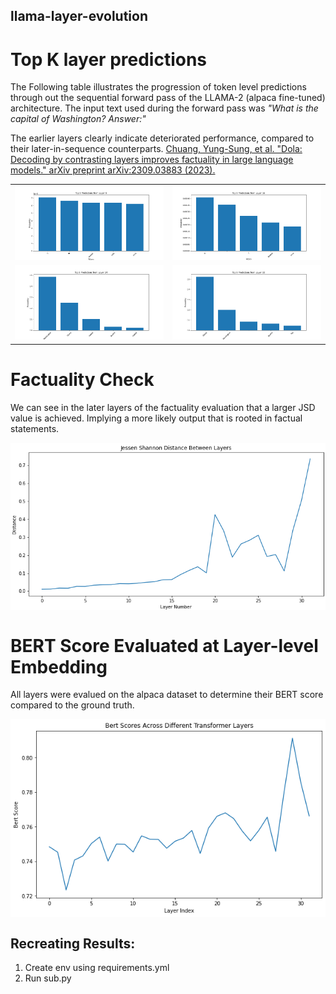 ## llama-layer-evolution

# Top K layer predictions

The Following table illustrates the progression of token level predictions through out the sequential forward pass of the LLAMA-2 (alpaca fine-tuned) architecture.
The input text used during the forward pass was *"What is the capital of Washington? Answer:"*

The earlier layers clearly indicate deteriorated performance, compared to their later-in-sequence counterparts.
[Chuang, Yung-Sung, et al. "Dola: Decoding by contrasting layers improves factuality in large language models." arXiv preprint arXiv:2309.03883 (2023).](https://arxiv.org/pdf/2309.03883.pdf%E2%80%8D)

<table>
  <tr>
    <td><img src="layer_level_predictions/image_8.png" width="400"></td>
    <td><img src="layer_level_predictions/image_16.png" width="400"></td>
  </tr>
  <tr>
    <td><img src="layer_level_predictions/image_24.png" width="400"></td>
    <td><img src="layer_level_predictions/image_32.png" width="400"></td>
  </tr>
</table>

# Factuality Check

We can see in the later layers of the factuality evaluation that a larger JSD value is achieved.
Implying a more likely output that is rooted in factual statements.

<img src="factuality/best_layer31.png" width="800" style="display: block; margin-left: auto; margin-right: auto;">

# BERT Score Evaluated at Layer-level Embedding

All layers were evalued on the alpaca dataset to determine their BERT score compared to the ground truth.

<img src="Evaluation/eval.png" width="800" style="display: block; margin-left: auto; margin-right: auto;">



## Recreating Results:
1. Create env using requirements.yml
2. Run sub.py

